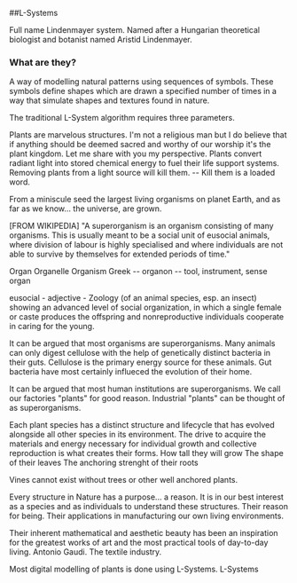 ##L-Systems

Full name Lindenmayer system.
Named after a Hungarian theoretical biologist and botanist named Aristid Lindenmayer.

### What are they?

A way of modelling natural patterns using sequences of symbols.
These symbols define shapes which are drawn a specified number of times in a way that simulate shapes and textures found in nature.

The traditional L-System algorithm requires three parameters.

Plants are marvelous structures.
I'm not a religious man but I do believe that if anything should be deemed sacred and worthy of our worship it's the plant kingdom.
Let me share with you my perspective.
Plants convert radiant light into stored chemical energy to fuel their life support systems.
Removing plants from a light source will kill them.
	-- Kill them is a loaded word.
	
From a miniscule seed the largest living organisms on planet Earth, and as far as we know... the universe, are grown.

[FROM WIKIPEDIA] 
	"A superorganism is an organism consisting of many organisms. 
	This is usually meant to be a social unit of eusocial animals, 
		where division of labour is highly specialised and where individuals are not able to survive by themselves for extended periods of time.\"
	
Organ
Organelle
Organism
Greek -- organon -- tool, instrument, sense organ

eusocial - adjective - Zoology
	(of an animal species, esp. an insect) showing an advanced level of social organization, in which a single female or caste produces the offspring and nonreproductive individuals cooperate in caring for the young.

It can be argued that most organisms are superorganisms.
Many animals can only digest cellulose with the help of genetically distinct bacteria in their guts.
Cellulose is the primary energy source for these animals.
Gut bacteria have most certainly influeced the evolution of their home.

It can be argued that most human institutions are superorganisms.
We call our factories "plants" for good reason.
Industrial "plants" can be thought of as superorganisms.

Each plant species has a distinct structure and lifecycle that has evolved alongside all other species in its environment.
The drive to acquire the materials and energy necessary for individual growth and collective reproduction is what creates their forms.
	How tall they will grow
	The shape of their leaves
	The anchoring strenght of their roots

Vines cannot exist without trees or other well anchored plants.
	
Every structure in Nature has a purpose... a reason.
It is in our best interest as a species and as individuals to understand these structures.
	Their reason for being.
	Their applications in manufacturing our own living environments.
	
Their inherent mathematical and aesthetic beauty has been an inspiration for the greatest works of art and the most practical tools of day-to-day living.
	Antonio Gaudi.
	The textile industry.
	
Most  digital modelling of plants is done using L-Systems.  L-Systems